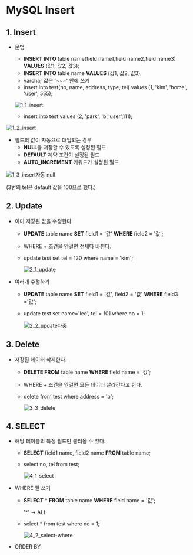 

# MySQL Insert

## 1. Insert

- 문법
  - **INSERT INTO** table name(field name1,field name2,field name3) **VALUES** (값1, 값2, 값3);
  - **INSERT INTO** table name **VALUES** (값1, 값2, 값3);
  - varchar 값은 '~~~' 안에 쓰기
  - insert into test(no, name, address, type, tel) values (1, 'kim', 'home', 'user', 555);

  ![1_1_insert](https://user-images.githubusercontent.com/73643473/117682368-f1fa2480-b1ed-11eb-88bb-2111ad1397d3.jpg)

  - insert into test values (2, 'park', 'b','user',111);

![1_2_insert](https://user-images.githubusercontent.com/73643473/117682399-f9213280-b1ed-11eb-8943-16aa59d21d9a.jpg)





- 필드의 값이 자동으로 대입되는 경우
  - **NULL**을 저장할 수 있도록 설정된 필드
  - **DEFAULT** 제약 조건이 설정된 필드
  - **AUTO_INCREMENT** 키워드가 설정된 필드

![1_3_insert자동 null](https://user-images.githubusercontent.com/73643473/117699294-a0f32c00-b1ff-11eb-856b-bb489620b342.jpg)

(3번의 tel은 default 값을 100으로 했다.)



## 2. Update

- 이미 저장된 값을 수정한다.

  - **UPDATE** table name **SET** field1 = '값' **WHERE** field2 = '값';

  - WHERE + 조건을 안걸면 전체다 바뀐다.

  - update test set tel = 120 where name = 'kim';

    ![2_1_update](https://user-images.githubusercontent.com/73643473/117774896-e56cdf00-b274-11eb-8731-09fc96d3691e.jpg)

    

- 여러개 수정하기

  - **UPDATE** table name **SET** field1 = '값', field2 = '값' **WHERE** field3 ='값';

  - update test set name='lee', tel = 101 where no = 1;

    ![2_2_update다중](https://user-images.githubusercontent.com/73643473/117781595-c6258000-b27b-11eb-9da7-d91b3ebb297e.jpg)





## 3. Delete

- 저장된 데이터 삭제한다.

  - **DELETE FROM** table name  **WHERE** field name = '값';

  - WHERE + 조건을 안걸면 모든 데이터 날라간다고 한다.

  - delete from test where address = 'b';

    ![3_3_delete](https://user-images.githubusercontent.com/73643473/117786033-14d51900-b280-11eb-924d-8c2fb4d8fbc0.jpg)





## 4. SELECT

- 해당 테이블의 특정 필드만 불러올 수 있다.

  - **SELECT** field1 name, field2 name **FROM** table name;

  - select no, tel from test;

    ![4_1_select](https://user-images.githubusercontent.com/73643473/117856528-aff0e180-b2c6-11eb-90d2-edf203640619.jpg)

- WHERE 절 쓰기

  - **SELECT** * **FROM** table name **WHERE** field name = '값';

    '*' -> ALL

  - select * from test where no = 1;

    ![4_2_select-where](https://user-images.githubusercontent.com/73643473/117858287-b1230e00-b2c8-11eb-8d85-a3b394f7d72b.jpg)



- ORDER BY